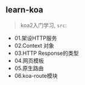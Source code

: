 ## learn-koa

> koa2入门学习, `src`:

- 01.架设HTTP服务
- 02.Context 对象
- 03.HTTP Response的类型
- 04.网页模板
- 05.原生路由
- 06.koa-route模块